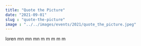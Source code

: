 ```yaml
---
title: "Quote the Picture"
date: "2021-09-01"
slug : "quote-the-picture"
image : "../../images/events/2021/quote_the_picture.jpeg"
---
```

loren mn mn mn m m m m m 
